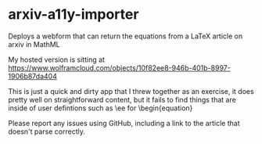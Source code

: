 # arxiv-a11y-importer
Deploys a webform that can return the equations from a LaTeX article on arxiv in MathML

My hosted version is sitting at https://www.wolframcloud.com/objects/10f82ee8-946b-401b-8997-1906b87da404

This is just a quick and dirty app that I threw together as an exercise, it does pretty well on straightforward content, but it fails to find things that are inside of user defintions such as \ee for \begin{equation}

Please report any issues using GitHub, including a link to the article that doesn't parse correctly.
